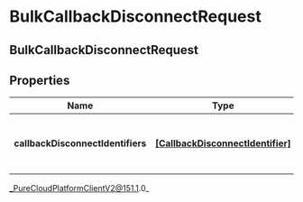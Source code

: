 # BulkCallbackDisconnectRequest

## BulkCallbackDisconnectRequest

## Properties

|Name | Type | Description | Notes|
|------------ | ------------- | ------------- | -------------|
| **callbackDisconnectIdentifiers** | [**[CallbackDisconnectIdentifier]**](CallbackDisconnectIdentifier) | The list of requests to disconnect callbacks in bulk | |



_PureCloudPlatformClientV2@151.1.0_
